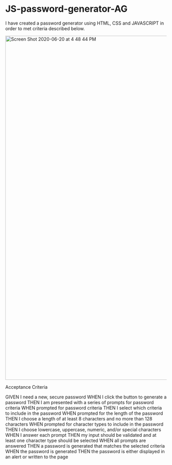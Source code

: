 # JS-password-generator-AG


I have created a password generator using HTML, CSS and JAVASCRIPT in order to met criteria described below. 

<img width="1075" alt="Screen Shot 2020-06-20 at 4 48 44 PM" src="https://user-images.githubusercontent.com/65183415/85211406-da385a00-b316-11ea-9ad5-f8f4763f58e6.png">


Acceptance Criteria

GIVEN I need a new, secure password
WHEN I click the button to generate a password
THEN I am presented with a series of prompts for password criteria
WHEN prompted for password criteria
THEN I select which criteria to include in the password
WHEN prompted for the length of the password
THEN I choose a length of at least 8 characters and no more than 128 characters
WHEN prompted for character types to include in the password
THEN I choose lowercase, uppercase, numeric, and/or special characters
WHEN I answer each prompt
THEN my input should be validated and at least one character type should be selected
WHEN all prompts are answered
THEN a password is generated that matches the selected criteria
WHEN the password is generated
THEN the password is either displayed in an alert or written to the page